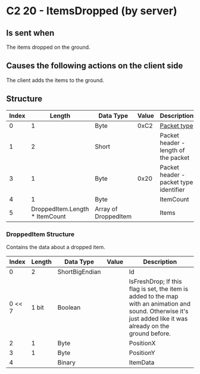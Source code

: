 # C2 20 - ItemsDropped (by server)

## Is sent when

The items dropped on the ground.

## Causes the following actions on the client side

The client adds the items to the ground.

## Structure

| Index | Length | Data Type | Value | Description |
|-------|--------|-----------|-------|-------------|
| 0 | 1 |   Byte   | 0xC2  | [Packet type](PacketTypes.md) |
| 1 | 2 |    Short   |      | Packet header - length of the packet |
| 3 | 1 |    Byte   | 0x20  | Packet header - packet type identifier |
| 4 | 1 | Byte |  | ItemCount |
| 5 | DroppedItem.Length * ItemCount | Array of DroppedItem |  | Items |

### DroppedItem Structure

Contains the data about a dropped item.

| Index | Length | Data Type | Value | Description |
|-------|--------|-----------|-------|-------------|
| 0 | 2 | ShortBigEndian |  | Id |
| 0 << 7 | 1 bit | Boolean |  | IsFreshDrop; If this flag is set, the item is added to the map with an animation and sound. Otherwise it's just added like it was already on the ground before. |
| 2 | 1 | Byte |  | PositionX |
| 3 | 1 | Byte |  | PositionY |
| 4 |  | Binary |  | ItemData |